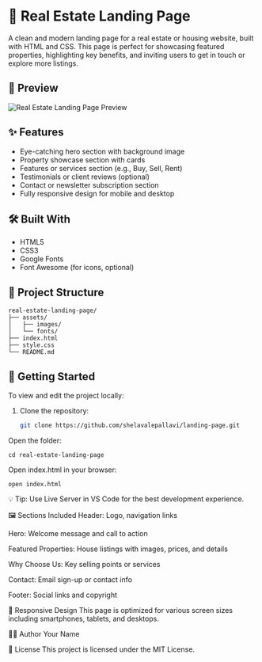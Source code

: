 # 🏡 Real Estate Landing Page

A clean and modern landing page for a real estate or housing website, built with HTML and CSS. This page is perfect for showcasing featured properties, highlighting key benefits, and inviting users to get in touch or explore more listings.

## 📸 Preview

![Real Estate Landing Page Preview](/screenshot.png) 

## ✨ Features

- Eye-catching hero section with background image
- Property showcase section with cards
- Features or services section (e.g., Buy, Sell, Rent)
- Testimonials or client reviews (optional)
- Contact or newsletter subscription section
- Fully responsive design for mobile and desktop

## 🛠️ Built With

- HTML5
- CSS3
- Google Fonts
- Font Awesome (for icons, optional)

## 📁 Project Structure
```
real-estate-landing-page/
├── assets/
│   ├── images/
│   └── fonts/
├── index.html
├── style.css
└── README.md
```


## 🚀 Getting Started

To view and edit the project locally:

1. Clone the repository:
   ```bash
   git clone https://github.com/shelavalepallavi/landing-page.git
Open the folder:
```
cd real-estate-landing-page
```

Open index.html in your browser:
```
open index.html
```
💡 Tip: Use Live Server in VS Code for the best development experience.

🖼️ Sections Included
Header: Logo, navigation links

Hero: Welcome message and call to action

Featured Properties: House listings with images, prices, and details

Why Choose Us: Key selling points or services

Contact: Email sign-up or contact info

Footer: Social links and copyright

📱 Responsive Design
This page is optimized for various screen sizes including smartphones, tablets, and desktops.

🙋‍♂️ Author
Your Name

📜 License
This project is licensed under the MIT License.
